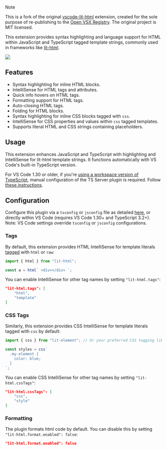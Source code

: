 > [!NOTE]
> This is a fork of the original [vscode-lit-html](https://github.com/mjbvz/vscode-lit-html) extension, created for the sole purpose of re-publishing to the [Open VSX Registry](https://open-vsx.org/). The original project is MIT licensed.

This extension provides syntax highlighting and language support for HTML within JavaScript and TypeScript tagged template strings, commonly used in frameworks like [lit-html](https://github.com/PolymerLabs/lit-html).

![](https://github.com/mjbvz/vscode-lit-html/raw/master/docs/example.gif)

## Features

- Syntax highlighting for inline HTML blocks.
- IntelliSense for HTML tags and attributes.
- Quick info hovers on HTML tags.
- Formatting support for HTML tags.
- Auto-closing HTML tags.
- Folding for HTML blocks.
- Syntax highlighting for inline CSS blocks tagged with `css`.
- IntelliSense for CSS properties and values within `css` tagged templates.
- Supports literal HTML and CSS strings containing placeholders.

## Usage

This extension enhances JavaScript and TypeScript with highlighting and IntelliSense for lit-html template strings. It functions automatically with VS Code's built-in TypeScript version.

For VS Code 1.30 or older, if you're [using a workspace version of TypeScript](https://code.visualstudio.com/Docs/languages/typescript#_using-newer-typescript-versions), manual configuration of the TS Server plugin is required. Follow [these instructions](https://github.com/Microsoft/typescript-lit-html-plugin#usage).

## Configuration

Configure this plugin via a `tsconfig` or `jsconfig` file as detailed [here](https://github.com/Microsoft/typescript-lit-html-plugin#configuration), or directly within VS Code (requires VS Code 1.30+ and TypeScript 3.2+). Note: VS Code settings override `tsconfig` or `jsconfig` configurations.

### Tags

By default, this extension provides HTML IntelliSense for template literals [tagged](https://developer.mozilla.org/en-US/docs/Web/JavaScript/Reference/Template_literals) with `html` or `raw`:

```js
import { html } from "lit-html";

const a = html` <div></div> `;
```

You can enable IntelliSense for other tag names by setting `"lit-html.tags"`:

```json
"lit-html.tags": [
    "html",
    "template"
]
```

### CSS Tags

Similarly, this extension provides CSS IntelliSense for template literals tagged with `css` by default:

```js
import { css } from "lit-element"; // Or your preferred CSS tagging library

const styles = css`
  .my-element {
    color: blue;
  }
`;
```

You can enable CSS IntelliSense for other tag names by setting `"lit-html.cssTags"`:

```json
"lit-html.cssTags": [
    "css",
    "style"
]
```

### Formatting

The plugin formats html code by default. You can disable this by setting `"lit-html.format.enabled": false`:

```json
"lit-html.format.enabled": false
```
